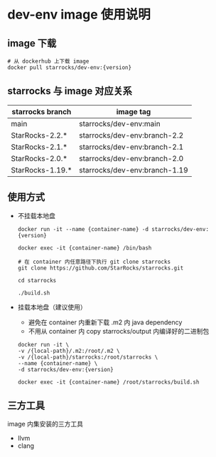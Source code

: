 # dev-env image 使用说明

## image 下载

```shell
# 从 dockerhub 上下载 image
docker pull starrocks/dev-env:{version}
```

## starrocks 与 image 对应关系

| starrocks branch | image tag                     |
| ---------------- | ------------------------------|
| main             | starrocks/dev-env:main        |
| StarRocks-2.2.*  | starrocks/dev-env:branch-2.2  |
| StarRocks-2.1.*  | starrocks/dev-env:branch-2.1  |
| StarRocks-2.0.*  | starrocks/dev-env:branch-2.0  |
| StarRocks-1.19.* | starrocks/dev-env:branch-1.19 |

## 使用方式

- 不挂载本地盘

  ```shell
  docker run -it --name {container-name} -d starrocks/dev-env:{version}
  
  docker exec -it {container-name} /bin/bash
  
  # 在 container 内任意路径下执行 git clone starrocks
  git clone https://github.com/StarRocks/starrocks.git
  
  cd starrocks
  
  ./build.sh
  ```

- 挂载本地盘（建议使用）

  - 避免在 container 内重新下载 .m2 内 java dependency
  - 不用从 container 内 copy starrocks/output 内编译好的二进制包
  
  ```shell
  docker run -it \
  -v /{local-path}/.m2:/root/.m2 \
  -v /{local-path}/starrocks:/root/starrocks \
  --name {container-name} \
  -d starrocks/dev-env:{version}
  
  docker exec -it {container-name} /root/starrocks/build.sh
  ```

## 三方工具

image 内集安装的三方工具

- llvm
- clang
